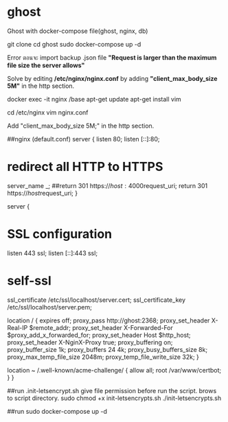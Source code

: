 # ghost
Ghost with docker-compose file(ghost, nginx, db)

git clone 
cd ghost
sudo docker-compose up -d


Error ตอนจะ import backup .json file
**"Request is larger than the maximum file size the server allows"**

Solve by editing **/etc/nginx/nginx.conf** by adding **"client_max_body_size 5M"** in the http section.

docker exec -it nginx /base
apt-get update
apt-get install vim

cd /etc/nginx
vim nginx.conf

Add "client_max_body_size 5M;" in the http section.





##nginx (default.conf)
server {
        listen 80;
        listen [::]:80;
  # redirect all HTTP to HTTPS
  server_name _;
  ##return 301 https://$host:4000$request_uri;
  return 301 https://$host$request_uri;
}

server {
  # SSL configuration
  listen 443 ssl;
  listen [::]:443 ssl;

  # self-ssl
  ssl_certificate /etc/ssl/localhost/server.cert;
  ssl_certificate_key /etc/ssl/localhost/server.pem;


  location  / {
      expires off;
      proxy_pass http://ghost:2368;
      proxy_set_header    X-Real-IP $remote_addr;
      proxy_set_header    X-Forwarded-For $proxy_add_x_forwarded_for;
      proxy_set_header    Host $http_host;
      proxy_set_header    X-NginX-Proxy true;
      proxy_buffering     on;
      proxy_buffer_size   1k;
      proxy_buffers 24    4k;
      proxy_busy_buffers_size     8k;
      proxy_max_temp_file_size    2048m;
      proxy_temp_file_write_size  32k;
  }

  location ~ /.well-known/acme-challenge/ {
      allow all;
      root /var/www/certbot;
  }
}


##run .init-letsencrypt.sh
give file permission before run the script. brows to script directory.
sudo chmod +x init-letsencrypts.sh
./init-letsencrypts.sh

##run sudo docker-compose up -d



